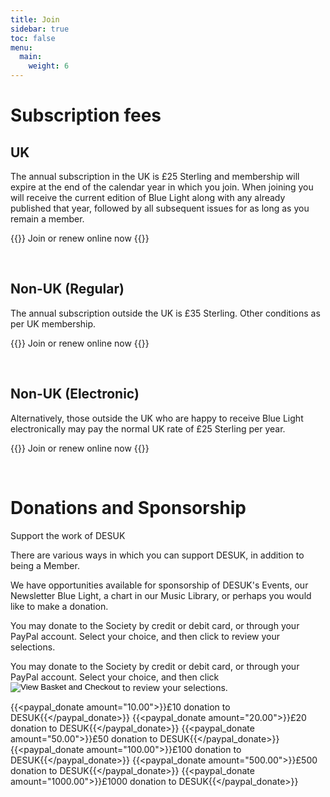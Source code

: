 ```yaml
---
title: Join
sidebar: true
toc: false
menu:
  main:
    weight: 6
---
```


# Subscription fees

## UK
The annual subscription in the UK is £25 Sterling and membership will expire at the end of the calendar year in which you join. When joining you will receive the current edition of Blue Light along with any already published that year, followed by all subsequent issues for as long as you remain a member. 

{{<paypal alt="Join online now." item_name="DESUK Membership for this year - UK" amount="25.00">}}
Join or renew online now
{{</paypal>}}

&nbsp;

## Non-UK (Regular)

The annual subscription outside the UK is £35 Sterling. Other conditions as per UK membership.

{{<paypal alt="Join online now." item_name="DESUK Membership for this year - outside UK" amount="35.00">}}
Join or renew online now
{{</paypal>}}

&nbsp;

## Non-UK (Electronic)

Alternatively, those outside the UK who are happy to receive Blue Light electronically may pay the normal UK rate of £25 Sterling per year.

{{<paypal alt="Join online now." item_name="DESUK Membership for this year - outside UK - electronic" amount="25.00">}}
Join or renew online now
{{</paypal>}}

&nbsp;

# Donations and Sponsorship

Support the work of DESUK

There are various ways in which you can support DESUK, in addition to being a Member.

We have opportunities available for sponsorship of DESUK's Events, our Newsletter Blue Light, a chart in our Music Library, or perhaps you would like to make a donation.

You may donate to the Society by credit or debit card, or through your PayPal account. Select your choice, and then click to review your selections.

<form class=cent target="paypal" action="https://www.paypal.com/cgi-bin/webscr" method="post">
You may donate to the Society by credit or debit card, or through your PayPal account.
Select your choice, and then click
<input type="hidden" name="cmd" value="_cart">
<input type="hidden" name="business" value="desukpp@gmail.com">
<input type="image" align="top" src="/view.png" border="0" name="submit" alt="View Basket and Checkout">
<input type="hidden" name="display" value="1">
to review your selections.
</form>

{{<paypal_donate amount="10.00">}}£10 donation to DESUK{{</paypal_donate>}}
{{<paypal_donate amount="20.00">}}£20 donation to DESUK{{</paypal_donate>}}
{{<paypal_donate amount="50.00">}}£50 donation to DESUK{{</paypal_donate>}}
{{<paypal_donate amount="100.00">}}£100 donation to DESUK{{</paypal_donate>}}
{{<paypal_donate amount="500.00">}}£500 donation to DESUK{{</paypal_donate>}}
{{<paypal_donate amount="1000.00">}}£1000 donation to DESUK{{</paypal_donate>}}
